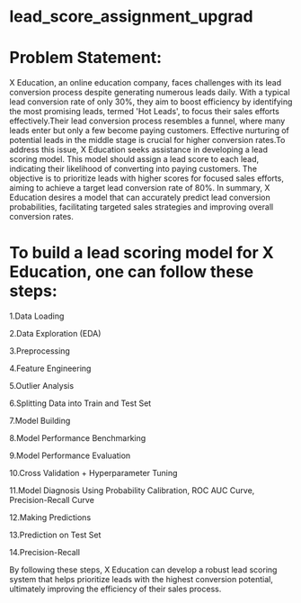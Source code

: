 # lead_score_assignment_upgrad
# Problem Statement:

X Education, an online education company, faces challenges with its lead conversion process despite generating numerous leads daily. With a typical lead conversion rate of only 30%, they aim to boost efficiency by identifying the most promising leads, termed 'Hot Leads', to focus their sales efforts effectively.Their lead conversion process resembles a funnel, where many leads enter but only a few become paying customers. Effective nurturing of potential leads in the middle stage is crucial for higher conversion rates.To address this issue, X Education seeks assistance in developing a lead scoring model. This model should assign a lead score to each lead, indicating their likelihood of converting into paying customers. The objective is to prioritize leads with higher scores for focused sales efforts, aiming to achieve a target lead conversion rate of 80%.
In summary, X Education desires a model that can accurately predict lead conversion probabilities, facilitating targeted sales strategies and improving overall conversion rates.

# To build a lead scoring model for X Education, one can follow these steps:
1.Data Loading

2.Data Exploration (EDA)

3.Preprocessing

4.Feature Engineering

5.Outlier Analysis

6.Splitting Data into Train and Test Set

7.Model Building

8.Model Performance Benchmarking

9.Model Performance Evaluation

10.Cross Validation + Hyperparameter Tuning

11.Model Diagnosis Using Probability Calibration, ROC AUC Curve, Precision-Recall Curve


12.Making Predictions

13.Prediction on Test Set

14.Precision-Recall

By following these steps, X Education can develop a robust lead scoring system that helps prioritize leads with the highest conversion potential, ultimately improving the efficiency of their sales process.
